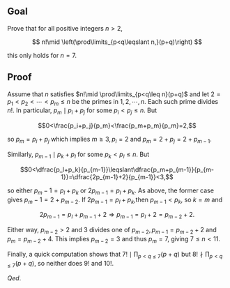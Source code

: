 ## Goal

Prove that for all positive integers $n>2$, 

$$
n!\mid \left(\prod\limits_{p<q\leqslant n,}(p+q)\right)
$$

this only holds for $n=7.$

## Proof

Assume that $n$ satisfies $n!\mid \prod\limits_{p<q\leq n}(p+q)$ and let $2=p_1<p_2<\cdots<p_m\leq n$ be the primes in $1,2,\cdots,n$. Each such prime divides $n!$. In particular, $p_m\mid p_i+p_j$ for some $p_i<p_j\leqslant n.$ But

$$0<\frac{p_i+p_j}{p_m}<\frac{p_m+p_m}{p_m}=2,$$

so $p_m=p_i+p_j$ which implies $m\geqslant3,p_i=2$ and $p_m=2+p_j=2+p_{m-1}.$

Similarly, $p_{m-1}\mid p_{k}+p_{l}$ for some $p_{k}<p_{l}\leqslant n.$ But

$$0<\dfrac{p_l+p_k}{p_{m-1}}\leqslant\dfrac{p_m+p_{m-1}}{p_{m-1}}=\dfrac{2p_{m-1}+2}{p_{m-1}}<3,$$

so either $p_m-1=p_l+p_k$ or $2p_{m-1}=p_l+p_k.$ As above, the former case gives $p_m-1=2+p_{m-2}.$ If $2p_{m-1}=p_{l}+p_{k}$,then $p_{m-1}<p_{k}$, so $k=m$ and

$$2p_{m-1}=p_l+p_{m-1}+2\Rightarrow p_{m-1}=p_l+2=p_{m-2}+2.$$

Either way, $p_{m-2} > 2$ and 3 divides one of $p_{m-2}, p_{m-1} = p_{m-2} + 2$ and $p_m = p_{m-2} + 4$. This implies $p_{m-2} = 3$ and thus $p_m = 7$, giving $7 \leq n < 11$.

Finally, a quick computation shows that $7! \mid \prod_{p < q \leq 7} (p + q)$ but $8! \nmid \prod_{p < q \leq 7} (p + q)$, so neither does $9!$ and $10!$.

$Qed.$